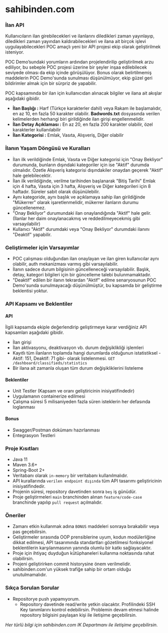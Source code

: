 # sahibinden.com

### İlan API
Kullanıcıların ilan girebilecekleri ve ilanlarını diledikleri zaman yayınlayıp, diledikleri zaman yayından kaldırabilecekleri 
ve ilana ait birçok işlevi uygulayabilecekleri POC amaçlı yeni bir API projesi ekip olarak geliştirilmek isteniyor. 

POC Demo’sundaki yorumların ardından projelendirilip geliştirilmek arzu ediliyor, 
bu sebeple POC projesi üzerine bir şeyler inşaa edilebilecek seviyede olması da ekip içinde görüşülüyor. 
Bonus olarak belirtilmemiş maddelerin POC Demo'sunda sunulması düşünülmüyor, ekip güzel geri bildirimler almak için bir sürpriz de yapabilir.

POC kapsamında bir ilan için kullanıcıdan alınacak bilgiler ve ilana ait akışlar aşağıdaki gibidir.
 
* **İlan Başlığı :** Harf (Türkçe karakterler dahil) veya Rakam ile başlamalıdır, en az 10, en fazla 50 karakter olabilir.
 **Badwords.txt** dosyasında verilen kelimelerden herhangi biri girildiğinde ilan girişi engellenmelidir.
* **İlan Detay Açıklaması :** En az 20, en fazla 200 karakter olabilir, özel karakterler kullanılabilir
* **İlan Kategorisi :** Emlak, Vasıta, Alışveriş, Diğer olabilir

### İlanın Yaşam Döngüsü ve Kuralları
* İlan ilk verildiğinde Emlak, Vasıta ve Diğer kategorisi için "Onay Bekliyor" durumunda, bunların dışındaki kategoriler için ise "Aktif" durumda olmalıdır. Özetle Alışveriş kategorisi dışındakiler onaydan geçerek "Aktif" hale gelebilecektir.
* İlan ilk verildiğinde, verilme tarihinden başlanarak "Bitiş Tarihi" Emlak için 4 hafta, Vasıta için 3 hafta, Alışveriş ve Diğer kategorileri için 8 haftadır. Süreler sabit olarak düşünülebilir.
* Aynı kategoride, aynı başlık ve açıklamaya sahip ilan girildiğinde "Mükerrer" olarak işaretlenmelidir, mükerrer ilanların durumu güncellenemez.
* "Onay Bekliyor" durumundaki ilan onaylandığında "Aktif" hale gelir. (İlanlar her daim onaylanacakmış ve reddedilmeyecekmiş gibi varsayılabilir)
* Kullanıcı "Aktif" durumdaki veya "Onay Bekliyor" durumdaki ilanını "Deaktif" yapabilir.

### Geliştirmeler için Varsayımlar
* POC çalışması olduğundan ilan onaylayan ve ilan giren kullanıcılar aynı olabilir, auth mekanizması varmış gibi varsayılabilir.
* İlanın sadece durum bilgisinin güncelleneceği varsayılabilir. Başlık, detay, kategori bilgileri için bir güncelleme talebi bulunmamaktadır.
* "Deaktif" edilen bir ilanın tekrardan "Aktif" edilme senaryosunun POC Demo'sunda sunulmayacağı düşünülmüştür, bu kapsamda bir geliştirme beklentisi yoktur.

### API Kapsamı ve Beklentiler
#### API
İlgili kapsamda ekiple değerlendirip geliştirmeye karar verdiğiniz API kapsamları aşağıdaki gibidir.

* İlan girişi
* İlan aktivasyonu, deaktivasyon vb. durum değişiklikliği işlemleri
* Kayıtlı tüm ilanların toplamda hangi durumlarda olduğunun istatistiksel -Aktif: 151, Deaktif: 71 gibi- olarak listelenmesi.
`GET /dashboard/classifieds/statistics`
* Bir ilana ait zamanla oluşan tüm durum değişikliklerini listeleme

#### Beklentiler
* Unit Testler (Kapsam ve oranı geliştiricinin inisiyatifindedir)
* Uygulamanın containerize edilmesi
* Çalışma süresi 5 milisaniyeden fazla süren isteklerin her defasında loglanması

#### Bonus
* Swagger/Postman dokümanı hazırlanması
* Entegrasyon Testleri

### Proje Kısıtları
* Java 11
* Maven 3.6+
* Spring-Boot 2+
* Veritabanı olarak `in-memory` bir veritabanı kullanılmalıdır.
* API kurallarında `verilen endpoint dışında` tüm API tasarımı geliştiricinin inisiyatifindedir.
* Projenin süresi, repository davetinden sonra `beş` iş günüdür.
* Proje geliştirmeleri `main` branchinden alınan `feature/code-case` branchinde yapılıp `pull request` açılmalıdır.

### Öneriler
* Zamanı etkin kullanmak adına `BONUS` maddeleri sonraya bırakabilir veya pas geçebilirsin.
* Geliştirmeler sırasında OOP prensiblerine uyum, kodun modülerliğine dikkat edilmesi, API tasarımında standartları gözetilmesi fonksiyonel beklentilerin karşılanmasının yanında olumlu bir katkı sağlayacaktır.
* Proje için ihtiyaç duyduğun kütüphaneleri kullanma noktasında rahat olabilirsin.
* Projeni geliştirirken commit historysine önem verilmelidir.
* sahibinden.com'un yüksek trafiğe sahip bir ortam olduğu unutulmamalıdır. 

### Sıkça Sorulan Sorular
* Repositorye push yapamıyorum.
    * Repository davetinde  read/write yetkin olacaktır. Profilindeki SSH Key tanımlarını kontrol edebilirsin. Problemin devam etmesi halinde repository bilgisini paylaşan kişi ile iletişime geçebilirsin.

_Her türlü bilgi için sahibinden.com IK Departmanı ile iletişime geçebilirsin._








